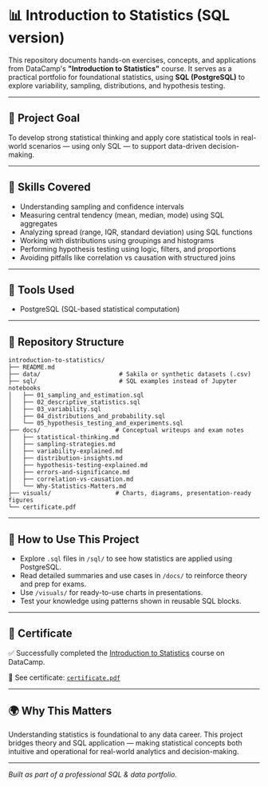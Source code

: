 # 📊 Introduction to Statistics (SQL version)

This repository documents hands-on exercises, concepts, and applications from DataCamp's **"Introduction to Statistics"** course. It serves as a practical portfolio for foundational statistics, using **SQL (PostgreSQL)** to explore variability, sampling, distributions, and hypothesis testing.

---

## 🎯 Project Goal

To develop strong statistical thinking and apply core statistical tools in real-world scenarios — using only SQL — to support data-driven decision-making.

---

## 🧠 Skills Covered

* Understanding sampling and confidence intervals
* Measuring central tendency (mean, median, mode) using SQL aggregates
* Analyzing spread (range, IQR, standard deviation) using SQL functions
* Working with distributions using groupings and histograms
* Performing hypothesis testing using logic, filters, and proportions
* Avoiding pitfalls like correlation vs causation with structured joins

---

## 🧰 Tools Used

* PostgreSQL (SQL-based statistical computation)

---

## 📁 Repository Structure

```
introduction-to-statistics/
├── README.md
├── data/                      # Sakila or synthetic datasets (.csv)
├── sql/                       # SQL examples instead of Jupyter notebooks
│   ├── 01_sampling_and_estimation.sql
│   ├── 02_descriptive_statistics.sql
│   ├── 03_variability.sql
│   ├── 04_distributions_and_probability.sql
│   └── 05_hypothesis_testing_and_experiments.sql
├── docs/                     # Conceptual writeups and exam notes
│   ├── statistical-thinking.md
│   ├── sampling-strategies.md
│   ├── variability-explained.md
│   ├── distribution-insights.md
│   ├── hypothesis-testing-explained.md
│   ├── errors-and-significance.md
│   ├── correlation-vs-causation.md
│   └── Why-Statistics-Matters.md
├── visuals/                  # Charts, diagrams, presentation-ready figures
└── certificate.pdf
```

---

## 🚀 How to Use This Project

* Explore `.sql` files in `/sql/` to see how statistics are applied using PostgreSQL.
* Read detailed summaries and use cases in `/docs/` to reinforce theory and prep for exams.
* Use `/visuals/` for ready-to-use charts in presentations.
* Test your knowledge using patterns shown in reusable SQL blocks.

---

## 📎 Certificate

✅ Successfully completed the [Introduction to Statistics](https://app.datacamp.com/learn/courses/introduction-to-statistics) course on DataCamp.

📄 See certificate: [`certificate.pdf`](https://www.datacamp.com/statement-of-accomplishment/course/586ff048ffd8a83683182dcb482b8c75bf27b2a9?raw=1)

---

## 🌍 Why This Matters

Understanding statistics is foundational to any data career. This project bridges theory and SQL application — making statistical concepts both intuitive and operational for real-world analytics and decision-making.

---

*Built as part of a professional SQL & data portfolio.*
